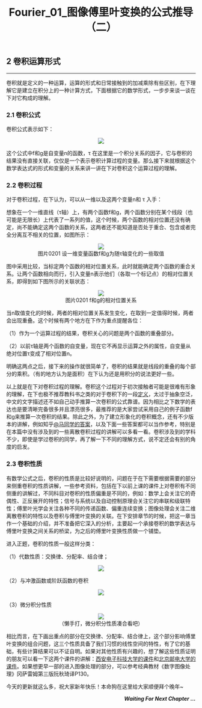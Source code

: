 ﻿---
title: "Fourier_01_图像傅里叶变换的公式推导（二）"
layout: post
category: "2018_02"
tags: [Fourier]
excerpt: "今天介绍的比较基础，谈了一下对于卷积的个人理解，主要是为了串联知识点，也为后面更加抽象的描述留下一个最本质的最方便理解的形象。"
---

## 2	卷积运算形式

---


卷积就是定义的一种运算，运算的形式和日常接触到的加减乘除有些区别，在下理解它是建立在积分上的一种计算方式，下面根据它的数学形式，一步步来谈一谈在下对它构成的理解。

### 2.1 卷积公式

卷积公式表示如下：

<center> <img src="monsterdogfly.github.io/images/func_Fourier_01_0201.jpg" /> </center>

这个公式中f和g是自变量n的函数，τ 在这里是一个积分关系的因子，它与卷积的结果没有直接关联，仅仅是一个表示卷积计算过程的变量。那么接下来就根据这个数学表达式的形式和变量的关系来讲一讲在下对卷积这个运算过程的理解。

### 2.2 卷积过程

对于卷积过程，在下认为，可以从一维以及这两个变量n和 τ 入手：

想象在一个一维直线（τ轴）上，有两个函数f和g，两个函数分别在某个线段（也可能是无限长）上代表了一系列的值，这个时候，两个函数的相对位置还没有确定，尚不能确定这两个函数的关系，这两者还不能知道是否处于重合、包含或者完全分离互不相关的位置，如图所示：

<center> <img src="monsterdogfly.github.io/images/pic_Fourier_01_0201.jpg" /> </center>

<center> 图片0201 设一维变量函数f和g为随τ轴变化的一些取值 </center>

图中采用比较，当标定两个函数的相对位置关系，此时就能确定两个函数的重合关系。让两个函数相向而行，引入变量n表示他们（各取一个标记点）的相对位置关系，即得到如下图所示的关联状态：

<center> <img src="monsterdogfly.github.io/images/pic_Fourier_01_0202.jpg" /> </center>

<center> 图片0201 f和g的相对位置关系 </center>

当n取值变化的时候，两者的相对位置关系发生变化，在取到一定值得时候，两者会出现重叠。这个时候有两个地方在下作为重点提醒各位：

（1）作为一个运算过程的结果，卷积关心的问题是两个函数的重叠部分。

（2）以前τ轴是两个函数的自变量，现在它不再显示运算之外的属性，自变量从绝对位置τ变成了相对位置n。

明确这两点之后，接下来的操作就很简单了，卷积的结果就是线段的重叠的每个部分的乘积。（有的地方认为是面积）在下认为还是用积分的说法更好一些。

以上就是在下对卷积过程的理解。卷积这个过程对于初次接触者可能是很难有形象的理解，在下也极不推荐教科书之类的对于卷积下的一段[定义](https://baike.baidu.com/item/%E5%8D%B7%E7%A7%AF/9411006?fr=aladdin)，太过于抽象空泛，中文的文字描述还不如自己动手推算一次卷积的公式靠谱。因为相比之下数学的表达也是要清晰完备很多并且漂亮很多，最推荐的是大家尝试采用自己的例子函数f和g来推算一次卷积的结果。除此之外，为了建立形象化的卷积概念，还有不少版本的讲解，例如知乎[@马同学的答案](https://www.zhihu.com/question/22298352)，以及下面一些答案都可以当作参考，特别是在本篇中没有涉及到的一些离散卷积过程的讲解可以多看一看。卷积涉及到的学科不少，即使是学过卷积的同学，再了解一下不同的理解方式，说不定还会有别的角度的启发。

### 	2.3 卷积性质

有数学公式之后，卷积的性质是比较好说明的，问题在于在下需要根据需要的部分来侧重卷积的性质讲解，一些参考资料，包括在下以前上课的课件上对卷积有不同侧重的讲解过，不同科目对卷积的性质偏重是不同的，例如：数学上会关注它的奇偶性、正反展开的特性；信号与系统以及自动控制原理会关注它的串联和级联特性；傅里叶光学会关注各种不同的传递函数、偏重连续变换；图像处理会关注二维离散卷积的特性以及卷积与傅里叶变换的关联。在下安排章节的时候，把这一章当作一个基础的介绍，并不准备把它深入的分析，主要起一个承接卷积的数学表达与傅里叶变换之间关系的桥梁，为之后的傅里叶变换性质做一个铺垫。

进入正题，卷积的性质一般这样分类：

（1）代数性质：交换律、分配率、结合律；

<center> <img src="monsterdogfly.github.io/images/func_Fourier_01_0202.jpg" /> </center>

（2）与冲激函数或阶跃函数的卷积

<center> <img src="monsterdogfly.github.io/images/func_Fourier_01_0203.jpg" /> </center>

（3）微分积分性质

<center> <img src="monsterdogfly.github.io/images/func_Fourier_01_0204.jpg" /> </center>

<center> （懒手打，微分积分性质凑合看吧） </center>

相比而言，在下画出重点的部分在交换律、分配率、结合律上，这个部分影响傅里叶变换的组合问题，这三个性质具备了我们习惯的线性空间的特性，有了它的基础，有些计算结果可以不证自明。如果对其他性质有兴趣的，想了解这些性质证明的朋友可以看一下这两个课件的讲解：[西安电子科技大学的课件](https://wenku.baidu.com/view/5911326a14791711cc79177a.html)和[北京邮电大学的课件](https://wenku.baidu.com/view/47b07df402d276a200292efd.html)。如果想更早一部的进入图像处理的部分，可以参考经典教材《数字图像处理》冈萨雷姆第三版阮秋琦译P130。

今天的更新就这么多，祝大家新年快乐！本命狗在这里给大家顺便拜个晚年~

<p align="right"> <i><b>Waiting For Next Chapter ... </b></i></p>